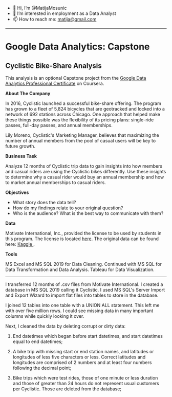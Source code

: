 - 👋 Hi, I’m @MatijaMosunic
- 👀 I’m interested in employment as a Data Analyst
- 📫 How to reach me: matija@gmail.com
<hr>
<H1>Google Data Analytics: Capstone</H1>

<H2>Cyclistic Bike-Share Analysis</H2>

This analysis is an optional Capstone project from the <a href="https://www.coursera.org/professional-certificates/google-data-analytics">Google Data Analytics Professional Certificate</a> on Coursera.

<b>About The Company</b><br>

In 2016, Cyclistic launched a successful bike-share offering. The program has grown to a fleet of 5,824 bicycles that are geotracked and locked into a network of 
692 stations across Chicago. One approach that helped make these things possible was the flexibility of its pricing plans: single-ride passes, full-day passes,
and annual memberships.

Lily Moreno, Cyclistic's Marketing Manager, believes that maximizing the number of annual members from the pool of casual users will be key to future growth.

<b>Business Task</b>

Analyze 12 months of Cyclistic trip data to gain insights into how members and casual riders are using the Cyclistic bikes differently. Use these insights to determine why a casual rider would buy an annual membership and how to market annual memberships to casual riders.

<b>Objectives</b>

<ul>
<li>What story does the data tell?</li>
<li>How do my findings relate to your original question?</li>
<li>Who is the audience? What is the best way to communicate with them?</li>
</ul>

<b>Data</b>

Motivate International, Inc., provided the license to be used by students in this program. The license is located <a href="https://ride.divvybikes.com/data-license-agreement">here</a>. The original data can be found here: <a href="https://www.kaggle.com/matijamosunic/cyclistic-data-12-months"> Kaggle </a>.

<b>Tools</b>

MS Excel and MS SQL 2019 for Data Cleaning.  Continued with MS SQL for Data Transformation and Data Analysis. Tableau for Data Visualization.

<hr>

I transferred 12 months of .csv files from Motivate International. I created a database in MS SQL 2019 calling it Cyclistic. I used MS SQL's Server Import and Export Wizard to import flat files into tables to store in the database. 

I joined 12 tables into one table with a UNION ALL statement. This left me with over five million rows. I could see missing data in many important columns while quickly looking it over.



Next, I cleaned the data by deleting corrupt or dirty data: 

1) End datetimes which began before start datetimes, and start datetimes equal to end datetimes;



2) A bike trip with missing start or end station names, and latitudes or longitudes of less five characters or less. Correct latitudes and longitudes are comprised of 2 numbers and at least four numbers following the decimal point;



3) Bike trips which were test rides, those of one minute or less duration and those of greater than 24 hours do not represent usual customers per Cyclistic. Those are deleted from the database;






<!---
MatijaMosunic/MatijaMosunic is a ✨ special ✨ repository because its `README.md` (this file) appears on your GitHub profile.
You can click the Preview link to take a look at your changes.
--->

